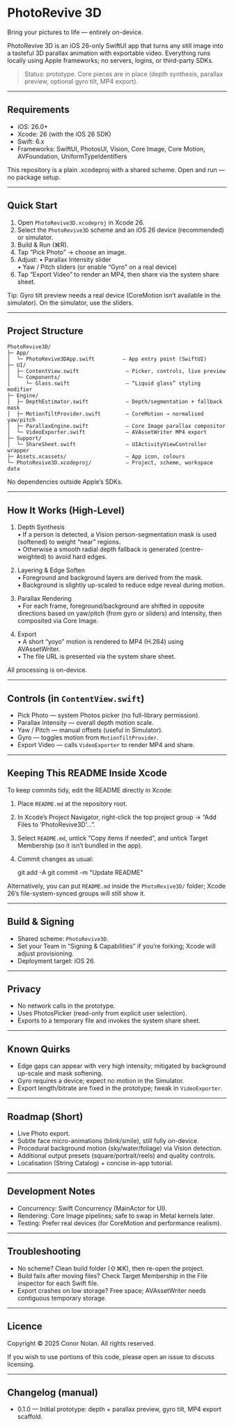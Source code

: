 # PhotoRevive 3D

Bring your pictures to life — entirely on-device.

PhotoRevive 3D is an iOS 26-only SwiftUI app that turns any still image into a tasteful 3D parallax animation with exportable video. Everything runs locally using Apple frameworks; no servers, logins, or third-party SDKs.

> Status: prototype. Core pieces are in place (depth synthesis, parallax preview, optional gyro tilt, MP4 export).

---

## Requirements

- iOS: 26.0+
- Xcode: 26 (with the iOS 26 SDK)
- Swift: 6.x
- Frameworks: SwiftUI, PhotosUI, Vision, Core Image, Core Motion, AVFoundation, UniformTypeIdentifiers

This repository is a plain .xcodeproj with a shared scheme. Open and run — no package setup.

---

## Quick Start

1. Open `PhotoRevive3D.xcodeproj` in Xcode 26.
2. Select the `PhotoRevive3D` scheme and an iOS 26 device (recommended) or simulator.
3. Build & Run (⌘R).
4. Tap “Pick Photo” → choose an image.
5. Adjust:
   • Parallax Intensity slider  
   • Yaw / Pitch sliders (or enable “Gyro” on a real device)
6. Tap “Export Video” to render an MP4, then share via the system share sheet.

Tip: Gyro tilt preview needs a real device (CoreMotion isn’t available in the simulator). On the simulator, use the sliders.

---

## Project Structure

    PhotoRevive3D/
    ├─ App/
    │  └─ PhotoRevive3DApp.swift         — App entry point (SwiftUI)
    ├─ UI/
    │  ├─ ContentView.swift               — Picker, controls, live preview
    │  └─ Components/
    │     └─ Glass.swift                  — “Liquid glass” styling modifier
    ├─ Engine/
    │  ├─ DepthEstimator.swift            — Depth/segmentation + fallback mask
    │  ├─ MotionTiltProvider.swift        — CoreMotion → normalised yaw/pitch
    │  ├─ ParallaxEngine.swift            — Core Image parallax compositor
    │  └─ VideoExporter.swift             — AVAssetWriter MP4 export
    ├─ Support/
    │  └─ ShareSheet.swift                — UIActivityViewController wrapper
    ├─ Assets.xcassets/                   — App icon, colours
    └─ PhotoRevive3D.xcodeproj/           — Project, scheme, workspace data

No dependencies outside Apple’s SDKs.

---

## How It Works (High-Level)

1) Depth Synthesis  
• If a person is detected, a Vision person-segmentation mask is used (softened) to weight “near” regions.  
• Otherwise a smooth radial depth fallback is generated (centre-weighted) to avoid hard edges.

2) Layering & Edge Soften  
• Foreground and background layers are derived from the mask.  
• Background is slightly up-scaled to reduce edge reveal during motion.

3) Parallax Rendering  
• For each frame, foreground/background are shifted in opposite directions based on yaw/pitch (from gyro or sliders) and intensity, then composited via Core Image.

4) Export  
• A short “yoyo” motion is rendered to MP4 (H.264) using AVAssetWriter.  
• The file URL is presented via the system share sheet.

All processing is on-device.

---

## Controls (in `ContentView.swift`)

- Pick Photo — system Photos picker (no full-library permission).
- Parallax Intensity — overall depth motion scale.
- Yaw / Pitch — manual offsets (useful in Simulator).
- Gyro — toggles motion from `MotionTiltProvider`.
- Export Video — calls `VideoExporter` to render MP4 and share.

---

## Keeping This README Inside Xcode

To keep commits tidy, edit the README directly in Xcode:

1) Place `README.md` at the repository root.  
2) In Xcode’s Project Navigator, right-click the top project group → “Add Files to ‘PhotoRevive3D’…”.  
3) Select `README.md`, untick “Copy items if needed”, and untick Target Membership (so it isn’t bundled in the app).  
4) Commit changes as usual:

    git add -A
    git commit -m "Update README"

Alternatively, you can put `README.md` inside the `PhotoRevive3D/` folder; Xcode 26’s file-system-synced groups will still show it.

---

## Build & Signing

- Shared scheme: `PhotoRevive3D`.
- Set your Team in “Signing & Capabilities” if you’re forking; Xcode will adjust provisioning.
- Deployment target: iOS 26.

---

## Privacy

- No network calls in the prototype.  
- Uses PhotosPicker (read-only from explicit user selection).  
- Exports to a temporary file and invokes the system share sheet.

---

## Known Quirks

- Edge gaps can appear with very high intensity; mitigated by background up-scale and mask softening.  
- Gyro requires a device; expect no motion in the Simulator.  
- Export length/bitrate are fixed in the prototype; tweak in `VideoExporter`.

---

## Roadmap (Short)

- Live Photo export.  
- Subtle face micro-animations (blink/smile), still fully on-device.  
- Procedural background motion (sky/water/foliage) via Vision detection.  
- Additional output presets (square/portrait/reels) and quality controls.  
- Localisation (String Catalog) + concise in-app tutorial.

---

## Development Notes

- Concurrency: Swift Concurrency (MainActor for UI).  
- Rendering: Core Image pipelines; safe to swap in Metal kernels later.  
- Testing: Prefer real devices (for CoreMotion and performance realism).

---

## Troubleshooting

- No scheme? Clean build folder (⇧⌘K), then re-open the project.  
- Build fails after moving files? Check Target Membership in the File inspector for each Swift file.  
- Export crashes on low storage? Free space; AVAssetWriter needs contiguous temporary storage.

---

## Licence

Copyright © 2025 Conor Nolan.
All rights reserved.

If you wish to use portions of this code, please open an issue to discuss licensing.

---

## Changelog (manual)

- 0.1.0 — Initial prototype: depth + parallax preview, gyro tilt, MP4 export scaffold.
